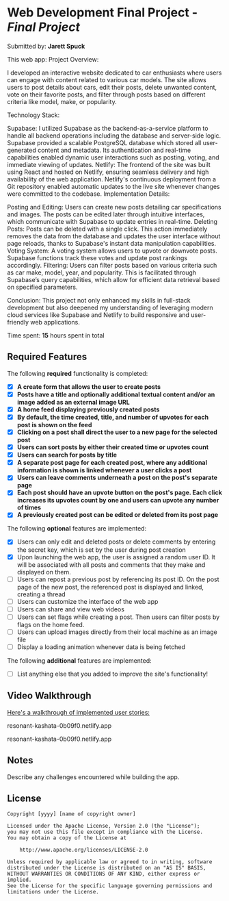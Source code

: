 # Web Development Final Project - *Final Project*

Submitted by: **Jarett Spuck**

This web app: Project Overview:

I developed an interactive website dedicated to car enthusiasts where users can engage with content related to various car models. The site allows users to post details about cars, edit their posts, delete unwanted content, vote on their favorite posts, and filter through posts based on different criteria like model, make, or popularity.

Technology Stack:

Supabase: I utilized Supabase as the backend-as-a-service platform to handle all backend operations including the database and server-side logic. Supabase provided a scalable PostgreSQL database which stored all user-generated content and metadata. Its authentication and real-time capabilities enabled dynamic user interactions such as posting, voting, and immediate viewing of updates.
Netlify: The frontend of the site was built using React and hosted on Netlify, ensuring seamless delivery and high availability of the web application. Netlify's continuous deployment from a Git repository enabled automatic updates to the live site whenever changes were committed to the codebase.
Implementation Details:

Posting and Editing: Users can create new posts detailing car specifications and images. The posts can be edited later through intuitive interfaces, which communicate with Supabase to update entries in real-time.
Deleting Posts: Posts can be deleted with a single click. This action immediately removes the data from the database and updates the user interface without page reloads, thanks to Supabase's instant data manipulation capabilities.
Voting System: A voting system allows users to upvote or downvote posts. Supabase functions track these votes and update post rankings accordingly.
Filtering: Users can filter posts based on various criteria such as car make, model, year, and popularity. This is facilitated through Supabase’s query capabilities, which allow for efficient data retrieval based on specified parameters.

Conclusion: This project not only enhanced my skills in full-stack development but also deepened my understanding of leveraging modern cloud services like Supabase and Netlify to build responsive and user-friendly web applications.

Time spent: **15** hours spent in total

## Required Features

The following **required** functionality is completed:

- [x] **A create form that allows the user to create posts**
- [x] **Posts have a title and optionally additional textual content and/or an image added as an external image URL**
- [x] **A home feed displaying previously created posts**
- [x] **By default, the time created, title, and number of upvotes for each post is shown on the feed**
- [x] **Clicking on a post shall direct the user to a new page for the selected post**
- [x] **Users can sort posts by either their created time or upvotes count**
- [x] **Users can search for posts by title**
- [x] **A separate post page for each created post, where any additional information is shown is linked whenever a user clicks a post**
- [x] **Users can leave comments underneath a post on the post's separate page**
- [x] **Each post should have an upvote button on the post's page. Each click increases its upvotes count by one and users can upvote any number of times**
- [x] **A previously created post can be edited or deleted from its post page**

The following **optional** features are implemented:

- [x] Users can only edit and deleted posts or delete comments by entering the secret key, which is set by the user during post creation
- [x] Upon launching the web app, the user is assigned a random user ID. It will be associated with all posts and comments that they make and displayed on them.
- [ ] Users can repost a previous post by referencing its post ID. On the post page of the new post, the referenced post is displayed and linked, creating a thread
- [ ] Users can customize the interface of the web app
- [ ] Users can share and view web videos
- [ ] Users can set flags while creating a post. Then users can filter posts by flags on the home feed.
- [ ] Users can upload images directly from their local machine as an image file
- [ ] Display a loading animation whenever data is being fetched

The following **additional** features are implemented:

* [ ] List anything else that you added to improve the site's functionality!

## Video Walkthrough

[Here's a walkthrough of implemented user stories:](https://drive.google.com/file/d/1MF3jkvdF-bAEFGWsMYTgdMRoFgPXpMW9/view?usp=sharing)

resonant-kashata-0b09f0.netlify.app




resonant-kashata-0b09f0.netlify.app

## Notes

Describe any challenges encountered while building the app.

## License

    Copyright [yyyy] [name of copyright owner]

    Licensed under the Apache License, Version 2.0 (the "License");
    you may not use this file except in compliance with the License.
    You may obtain a copy of the License at

        http://www.apache.org/licenses/LICENSE-2.0

    Unless required by applicable law or agreed to in writing, software
    distributed under the License is distributed on an "AS IS" BASIS,
    WITHOUT WARRANTIES OR CONDITIONS OF ANY KIND, either express or implied.
    See the License for the specific language governing permissions and
    limitations under the License.

